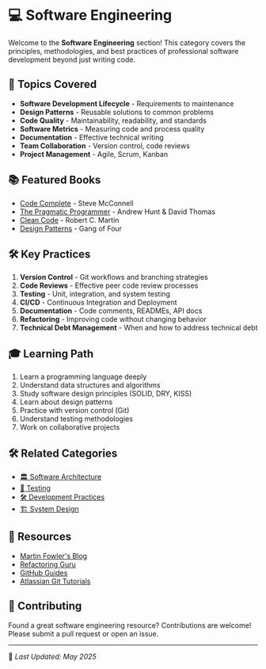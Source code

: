 # 💻 Software Engineering

Welcome to the **Software Engineering** section! This category covers the principles, methodologies, and best practices of professional software development beyond just writing code.

## 📖 Topics Covered

- **Software Development Lifecycle** - Requirements to maintenance
- **Design Patterns** - Reusable solutions to common problems
- **Code Quality** - Maintainability, readability, and standards
- **Software Metrics** - Measuring code and process quality
- **Documentation** - Effective technical writing
- **Team Collaboration** - Version control, code reviews
- **Project Management** - Agile, Scrum, Kanban

## 📚 Featured Books

- [Code Complete](https://github.com/fagun18/Books-Collection/tree/main/Software%20Engineering) - Steve McConnell
- [The Pragmatic Programmer](https://github.com/fagun18/Books-Collection/tree/main/Software%20Engineering) - Andrew Hunt & David Thomas
- [Clean Code](https://github.com/fagun18/Books-Collection/tree/main/Software%20Engineering) - Robert C. Martin
- [Design Patterns](https://github.com/fagun18/Books-Collection/tree/main/Software%20Engineering) - Gang of Four

## 🛠️ Key Practices

1. **Version Control** - Git workflows and branching strategies
2. **Code Reviews** - Effective peer code review processes
3. **Testing** - Unit, integration, and system testing
4. **CI/CD** - Continuous Integration and Deployment
5. **Documentation** - Code comments, READMEs, API docs
6. **Refactoring** - Improving code without changing behavior
7. **Technical Debt Management** - When and how to address technical debt

## 🎓 Learning Path

1. Learn a programming language deeply
2. Understand data structures and algorithms
3. Study software design principles (SOLID, DRY, KISS)
4. Learn about design patterns
5. Practice with version control (Git)
6. Understand testing methodologies
7. Work on collaborative projects

## 🛠️ Related Categories

- [🏛️ Software Architecture](https://github.com/fagun18/Books-Collection/tree/main/Software%20Architecture)
- [🧪 Testing](https://github.com/fagun18/Books-Collection/tree/main/Testing)
- [🛠️ Development Practices](https://github.com/fagun18/Books-Collection/tree/main/Development%20Practices)
- [🏗️ System Design](https://github.com/fagun18/Books-Collection/tree/main/System%20Design)

## 🔗 Resources

- [Martin Fowler's Blog](https://martinfowler.com/)
- [Refactoring Guru](https://refactoring.guru/)
- [GitHub Guides](https://guides.github.com/)
- [Atlassian Git Tutorials](https://www.atlassian.com/git/tutorials)

## 🤝 Contributing

Found a great software engineering resource? Contributions are welcome! Please submit a pull request or open an issue.

---
📅 *Last Updated: May 2025*
